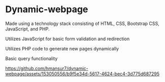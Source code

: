 # Dynamic-webpage

Made using a technology stack consisting of HTML, CSS, Bootstrap CSS, JavaScript, and PHP.

Utilizes JavaScript for basic form validation and redirection

Utilizes PHP code to generate new pages dynamically

Basic query functionality 

https://github.com/hmansur7/dynamic-webpage/assets/153050556/b9f5e34d-5617-4624-bec4-3d775d687295
